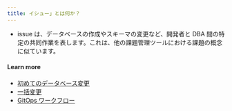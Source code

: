 ```yaml
---
title: イシュー」とは何か？
---
```


- issue は、データベースの作成やスキーマの変更など、開発者と DBA 間の特定の共同作業を表します。これは、他の課題管理ツールにおける課題の概念に似ています。

#### Learn more

- [初めてのデータベース変更](https://www.secdb.khulnasoft.com/docs/get-started/step-by-step/change-schema)
- [一括変更](https://www.secdb.khulnasoft.com/docs/change-database/batch-change/)
- [GitOps ワークフロー](https://www.secdb.khulnasoft.com/docs/get-started/step-by-step/change-schema)

